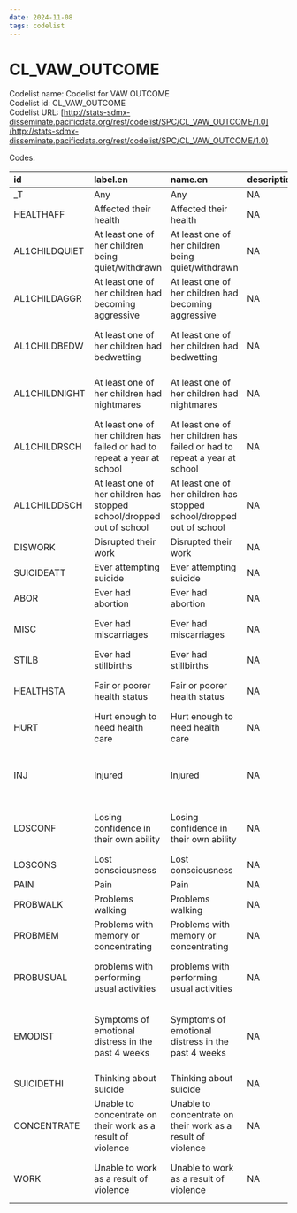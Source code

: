 ```yaml
---
date: 2024-11-08
tags: codelist
---
```


# CL_VAW_OUTCOME

Codelist name: Codelist for VAW OUTCOME  
Codelist id: CL_VAW_OUTCOME  
Codelist URL: [http://stats-sdmx-disseminate.pacificdata.org/rest/codelist/SPC/CL_VAW_OUTCOME/1.0](http://stats-sdmx-disseminate.pacificdata.org/rest/codelist/SPC/CL_VAW_OUTCOME/1.0)  

Codes:  

|id            |label.en                                                                  |name.en                                                                   |description.en |label.fr                                                                  |name.fr                                                                   |description.fr |
|:-------------|:-------------------------------------------------------------------------|:-------------------------------------------------------------------------|:--------------|:-------------------------------------------------------------------------|:-------------------------------------------------------------------------|:--------------|
|_T            |Any                                                                       |Any                                                                       |NA             |Tous                                                                      |Tous                                                                      |NA             |
|HEALTHAFF     |Affected their health                                                     |Affected their health                                                     |NA             |Affecté leur santé                                                        |Affecté leur santé                                                        |NA             |
|AL1CHILDQUIET |At least one of her children being quiet/withdrawn                        |At least one of her children being quiet/withdrawn                        |NA             |Au moins un de ses enfants étant silencieux/retiré                        |Au moins un de ses enfants étant silencieux/retiré                        |NA             |
|AL1CHILDAGGR  |At least one of her children had becoming aggressive                      |At least one of her children had becoming aggressive                      |NA             |Au moins un de ses enfants était devenu agressif                          |Au moins un de ses enfants était devenu agressif                          |NA             |
|AL1CHILDBEDW  |At least one of her children had bedwetting                               |At least one of her children had bedwetting                               |NA             |Au moins un de ses enfants avait l'énurésie nocturne                      |Au moins un de ses enfants avait l'énurésie nocturne                      |NA             |
|AL1CHILDNIGHT |At least one of her children had nightmares                               |At least one of her children had nightmares                               |NA             |Au moins un de ses enfants a fait des cauchemars                          |Au moins un de ses enfants a fait des cauchemars                          |NA             |
|AL1CHILDRSCH  |At least one of her children has failed or had to repeat a year at school |At least one of her children has failed or had to repeat a year at school |NA             |Au moins un de ses enfants a échoué ou a dû redoubler une année à l'école |Au moins un de ses enfants a échoué ou a dû redoubler une année à l'école |NA             |
|AL1CHILDDSCH  |At least one of her children has stopped school/dropped out of school     |At least one of her children has stopped school/dropped out of school     |NA             |Au moins un de ses enfants a arrêté l'école/a abandonné l'école           |Au moins un de ses enfants a arrêté l'école/a abandonné l'école           |NA             |
|DISWORK       |Disrupted their work                                                      |Disrupted their work                                                      |NA             |A perturbé leur travail                                                   |A perturbé leur travail                                                   |NA             |
|SUICIDEATT    |Ever attempting suicide                                                   |Ever attempting suicide                                                   |NA             |Jamais tenté de se suicider                                               |Jamais tenté de se suicider                                               |NA             |
|ABOR          |Ever had abortion                                                         |Ever had abortion                                                         |NA             |A déjà eu un avortement                                                   |A déjà eu un avortement                                                   |NA             |
|MISC          |Ever had miscarriages                                                     |Ever had miscarriages                                                     |NA             |A déjà fait des fausses couches                                           |A déjà fait des fausses couches                                           |NA             |
|STILB         |Ever had stillbirths                                                      |Ever had stillbirths                                                      |NA             |A déjà eu des mort-nés                                                    |A déjà eu des mort-nés                                                    |NA             |
|HEALTHSTA     |Fair or poorer health status                                              |Fair or poorer health status                                              |NA             |État de santé passable ou moins bon                                       |État de santé passable ou moins bon                                       |NA             |
|HURT          |Hurt enough to need health care                                           |Hurt enough to need health care                                           |NA             |Assez mal pour avoir besoin de soins de santé                             |Assez mal pour avoir besoin de soins de santé                             |NA             |
|INJ           |Injured                                                                   |Injured                                                                   |NA             |Blessé à la suite de violences physiques ou sexuelles                     |Blessé à la suite de violences physiques ou sexuelles                     |NA             |
|LOSCONF       |Losing confidence in their own ability                                    |Losing confidence in their own ability                                    |NA             |Perdre confiance en ses propres capacités                                 |Perdre confiance en ses propres capacités                                 |NA             |
|LOSCONS       |Lost consciousness                                                        |Lost consciousness                                                        |NA             |Perte de connaissance                                                     |Perte de connaissance                                                     |NA             |
|PAIN          |Pain                                                                      |Pain                                                                      |NA             |La douleur                                                                |La douleur                                                                |NA             |
|PROBWALK      |Problems walking                                                          |Problems walking                                                          |NA             |Problèmes de marche                                                       |Problèmes de marche                                                       |NA             |
|PROBMEM       |Problems with memory or concentrating                                     |Problems with memory or concentrating                                     |NA             |Problèmes de mémoire ou de concentration                                  |Problèmes de mémoire ou de concentration                                  |NA             |
|PROBUSUAL     |problems with performing usual activities                                 |problems with performing usual activities                                 |NA             |problèmes avec l'exécution des activités habituelles                      |problèmes avec l'exécution des activités habituelles                      |NA             |
|EMODIST       |Symptoms of emotional distress in the past 4 weeks                        |Symptoms of emotional distress in the past 4 weeks                        |NA             |Symptômes de détresse émotionnelle au cours des 4 dernières semaines      |Symptômes de détresse émotionnelle au cours des 4 dernières semaines      |NA             |
|SUICIDETHI    |Thinking about suicide                                                    |Thinking about suicide                                                    |NA             |Penser au suicide                                                         |Penser au suicide                                                         |NA             |
|CONCENTRATE   |Unable to concentrate on their work as a result of violence               |Unable to concentrate on their work as a result of violence               |NA             |Incapable de se concentrer sur son travail à cause de la violence         |Incapable de se concentrer sur son travail à cause de la violence         |NA             |
|WORK          |Unable to work as a result of violence                                    |Unable to work as a result of violence                                    |NA             |Incapable de travailler à cause de la violence                            |Incapable de travailler à cause de la violence                            |NA             |
